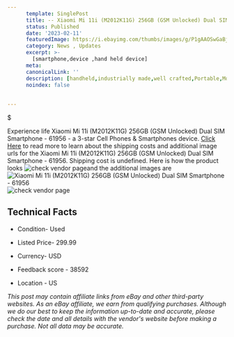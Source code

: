 ```yaml
---
      template: SinglePost
      title: -- Xiaomi Mi 11i (M2012K11G) 256GB (GSM Unlocked) Dual SIM Smartphone - 61956
      status: Published
      date: '2023-02-11'
      featuredImage: https://i.ebayimg.com/thumbs/images/g/P1gAAOSwGaBj3Xfr/s-l225.jpg
      category: News , Updates
      excerpt: >-
        [smartphone,device ,hand held device]
      meta:
      canonicalLink: ''
      description: [handheld,industrially made,well crafted,Portable,Mobile,Compact,Convenient,Lightweight,Maneuverable,Man-portable,Miniature,Carriable,Hand-held,Light,Holdable,Transportable,Mobile device,Pocket-sized,On-the-go,Wireless,Cordless,Compact size,Convenient size, smartphone,device ,hand held device]
      noindex: false
      
        
---
```

$

Experience life Xiaomi Mi 11i (M2012K11G) 256GB (GSM Unlocked) Dual SIM Smartphone - 61956 - a 3-star Cell Phones & Smartphones device. [Click Here](https://www.ebay.com/itm/134436010555?hash=item1f4d02ba3b%3Ag%3AP1gAAOSwGaBj3Xfr&mkevt=1&mkcid=1&mkrid=711-53200-19255-0&campid=%253CePNCampaignId%253E&customid=%253CreferenceId%253E&toolid=10049) to read more to learn about the shipping costs and additional image urls for the Xiaomi Mi 11i (M2012K11G) 256GB (GSM Unlocked) Dual SIM Smartphone - 61956. Shipping cost is undefined. Here is how the product looks ![check vendor page](https://i.ebayimg.com/thumbs/images/g/P1gAAOSwGaBj3Xfr/s-l225.jpg)and the additional images are![Xiaomi Mi 11i (M2012K11G) 256GB (GSM Unlocked) Dual SIM Smartphone - 61956](https://i.ebayimg.com/images/g/P1gAAOSwGaBj3Xfr/s-l1600.jpg)![check vendor page](https://origin-galleryplus.ebayimg.com/ws/web/134436010555_2_0_1/225x225.jpg,https://origin-galleryplus.ebayimg.com/ws/web/134436010555_3_0_1/225x225.jpg,https://origin-galleryplus.ebayimg.com/ws/web/134436010555_4_0_1/225x225.jpg,https://origin-galleryplus.ebayimg.com/ws/web/134436010555_5_0_1/225x225.jpg,https://origin-galleryplus.ebayimg.com/ws/web/134436010555_6_0_1/225x225.jpg,https://origin-galleryplus.ebayimg.com/ws/web/134436010555_7_0_1/225x225.jpg,https://origin-galleryplus.ebayimg.com/ws/web/134436010555_8_0_1/225x225.jpg,https://origin-galleryplus.ebayimg.com/ws/web/134436010555_9_0_1/225x225.jpg,https://origin-galleryplus.ebayimg.com/ws/web/134436010555_10_0_1/225x225.jpg)



 ## Technical Facts 



     
      

 - Condition- Used 


      

 - Listed Price- 299.99 


      

 - Currency- USD 


      

 - Feedback score - 38592 


      

 - Location - US 


      
      

 *_This post may contain affiliate links from eBay and other third-party websites. As an eBay affiliate, we earn from qualifying purchases. Although we do our best to keep the information up-to-date and accurate, please check the date and all details with the vendor's website before making a purchase. Not all data may be accurate._*






